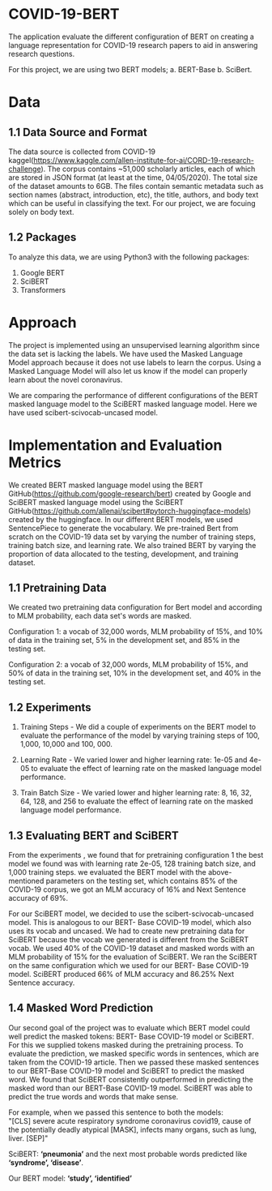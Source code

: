 # COVID-19-BERT

The application evaluate the different configuration of BERT on creating a language representation for COVID-19 research papers to aid in answering research questions.

For this project, we are using two BERT models; a. BERT-Base b. SciBert. 

# Data 

## 1.1 Data Source and Format

The data source is collected from COVID-19 kaggel(https://www.kaggle.com/allen-institute-for-ai/CORD-19-research-challenge). The corpus contains ~51,000 scholarly articles, each of which are stored in JSON format (at least at the time, 04/05/2020). The total size of the dataset amounts to 6GB. The files contain semantic metadata such as section names (abstract, introduction, etc), the title, authors, and body text which can be useful in classifying the text. For our project, we are focuing solely on body text.

## 1.2 Packages

To analyze this data, we are using Python3 with the following packages:

1.	Google BERT
2.	SciBERT
3.	Transformers


# Approach

The project is implemented using an unsupervised learning algorithm since the data set is lacking the labels. We have used the Masked Language Model approach because it does not use labels to learn the corpus. Using a Masked Language Model will also let us know if the model can properly learn about the novel coronavirus.

We are comparing the performance of different configurations of the BERT masked language model to the SciBERT masked language model. Here we have used scibert-scivocab-uncased model. 

# Implementation and Evaluation Metrics

We created BERT masked language model using the BERT GitHub(https://github.com/google-research/bert) created by Google and SciBERT masked language model using the SciBERT GitHub(https://github.com/allenai/scibert#pytorch-huggingface-models) created by the huggingface. In our different BERT models, we used SentencePiece to generate the vocabulary. We pre-trained Bert from scratch on the COVID-19 data set by varying the number of training steps, training batch size, and learning rate. We also trained BERT by varying the proportion of data allocated to the testing, development, and training dataset. 

## 1.1 Pretraining Data

We created two pretraining data configuration for Bert model and according to MLM probability, each data set's words are masked.

Configuration 1: a vocab of 32,000 words, MLM probability of 15%, and 10% of data in the training set, 5% in the development set, and 85% in the testing set.

Configuration 2: a vocab of 32,000 words, MLM probability of 15%, and 50% of data in the training set, 10% in the development set, and 40% in the testing set. 

## 1.2 Experiments

1. Training Steps - We did a couple of experiments on the BERT model to evaluate the performance of the model by varying training steps of 100, 1,000, 10,000 and 100, 000.

2. Learning Rate - We varied lower and higher learning rate: 1e-05 and 4e-05 to evaluate the effect of learning rate on the masked language model performance. 

3. Train Batch Size -  We varied lower and higher learning rate: 8, 16, 32, 64, 128, and 256 to evaluate the effect of learning rate on the masked language model performance.

## 1.3 Evaluating BERT and SciBERT

From the experiments , we found that for pretraining configuration 1 the best model we found was with learning rate 2e-05, 128 training batch size, and 1,000 training steps. we evaluated the BERT model with the above-mentioned parameters on the testing set, which contains 85% of the COVID-19 corpus, we got an MLM accuracy of 16% and Next Sentence accuracy of 69%.

For our SciBERT model, we decided to use the scibert-scivocab-uncased model. This is analogous to our BERT- Base COVID-19 model, which also uses its vocab and uncased. We had to create new pretraining data for SciBERT because the vocab we generated is different from the SciBERT vocab. We used 40% of the COVID-19 dataset and masked words with an MLM probability of 15% for the evaluation of SciBERT. We ran the SciBERT on the same configuration which we used for our BERT- Base COVID-19 model. SciBERT produced 66% of MLM accuracy and 86.25% Next Sentence accuracy. 

## 1.4 Masked Word Prediction

Our second goal of the project was to evaluate which BERT model could well predict the masked tokens: BERT- Base COVID-19 model or SciBERT. For this we supplied tokens masked during the pretraining process. To evaluate the prediction, we masked specific words in sentences, which are taken from the COVID-19 article. Then we passed these masked sentences to our BERT-Base COVID-19 model and SciBERT to predict the masked word. We found that SciBERT consistently outperformed in predicting the masked word than our BERT-Base COVID-19 model. SciBERT was able to predict the true words and words that make sense.

For example, when we passed this sentence to both the models:  
"[CLS] severe acute respiratory syndrome coronavirus covid19, cause of the potentially deadly atypical [MASK], infects many organs, such as lung, liver. [SEP]"

SciBERT: **‘pneumonia’** and the next most probable words predicted like **‘syndrome’, ‘disease’**. 

Our BERT model: **‘study’, ‘identified’**


